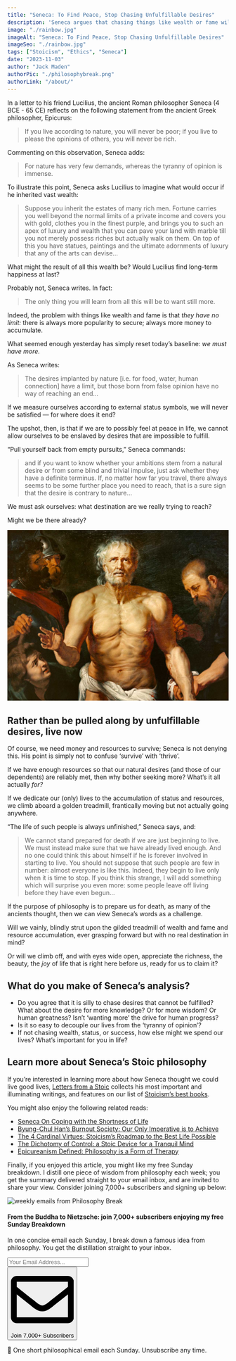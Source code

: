 ```yaml
---
title: "Seneca: To Find Peace, Stop Chasing Unfulfillable Desires"
description: 'Seneca argues that chasing things like wealth or fame will result in a life that feels perpetually unfinished: “if, no matter how far you travel, there always seems to be some further place you need to reach, that is a sure sign that the desire is contrary to nature...”'
image: "./rainbow.jpg"
imageAlt: "Seneca: To Find Peace, Stop Chasing Unfulfillable Desires"
imageSeo: "./rainbow.jpg"
tags: ["Stoicism", "Ethics", "Seneca"]
date: "2023-11-03"
author: "Jack Maden"
authorPic: "./philosophybreak.png"
authorLink: "/about/"
---
```


<span class="big-letter">I</span>n a letter to his friend Lucilius, the ancient Roman philosopher Seneca (4 BCE - 65 CE) reflects on the following statement from the ancient Greek philosopher, Epicurus: 

>If you live according to nature, you will never be poor; if you live to please the opinions of others, you will never be rich.

Commenting on this observation, Seneca adds: 

>For nature has very few demands, whereas the tyranny of opinion is immense.

To illustrate this point, Seneca asks Lucilius to imagine what would occur if he inherited vast wealth:

>Suppose you inherit the estates of many rich men. Fortune carries you well beyond the normal limits of a private income and covers you with gold, clothes you in the finest purple, and brings you to such an apex of luxury and wealth that you can pave your land with marble till you not merely possess riches but actually walk on them. On top of this you have statues, paintings and the ultimate adornments of luxury that any of the arts can devise…

What might the result of all this wealth be? Would Lucilius find long-term happiness at last?

Probably not, Seneca writes. In fact:

>The only thing you will learn from all this will be to want still more.

Indeed, the problem with things like wealth and fame is that _they have no limit:_ there is always more popularity to secure; always more money to accumulate.

What seemed enough yesterday has simply reset today’s baseline: _we must have more._

As Seneca writes:

>The desires implanted by nature [i.e. for food, water, human connection] have a limit, but those born from false opinion have no way of reaching an end…

If we measure ourselves according to external status symbols, we will never be satisfied ― for where does it end? 

The upshot, then, is that if we are to possibly feel at peace in life, we cannot allow ourselves to be enslaved by desires that are impossible to fulfill.

“Pull yourself back from empty pursuits,” Seneca commands: 

>and if you want to know whether your ambitions stem from a natural desire or from some blind and trivial impulse, just ask whether they have a definite terminus. If, no matter how far you travel, there always seems to be some further place you need to reach, that is a sure sign that the desire is contrary to nature…

We must ask ourselves: what destination are we really trying to reach?

Might we be there already?

![Seneca](./seneca-painting.jpg "Born in 4 BCE, Seneca was a Roman Stoic philosopher who tutored emperor Nero. Seneca's influence over Nero declined with time, and in 65 CE Seneca was forced to take his own life for alleged complicity to assassinate Nero — an accusation of which he was likely to have been innocent. His stoic and calm suicide has become the subject of numerous paintings, including the one above by Peter Paul Rubens, c.1614.")

## Rather than be pulled along by unfulfillable desires, live now

<span class="big-letter">O</span>f course, we need money and resources to survive; Seneca is not denying this. His point is simply not to confuse ‘survive’ with ‘thrive’. 

If we have enough resources so that our natural desires (and those of our dependents) are reliably met, then why bother seeking more? What’s it all actually _for?_ 

If we dedicate our (only) lives to the accumulation of status and resources, we climb aboard a golden treadmill, frantically moving but not actually going anywhere. 

“The life of such people is always unfinished,” Seneca says, and:

>We cannot stand prepared for death if we are just beginning to live. We must instead make sure that we have already lived enough. And no one could think this about himself if he is forever involved in starting to live. You should not suppose that such people are few in number: almost everyone is like this. Indeed, they begin to live only when it is time to stop. If you think this strange, I will add something which will surprise you even more: some people leave off living before they have even begun…

If the purpose of philosophy is to prepare us for death, as many of the ancients thought, then we can view Seneca’s words as a challenge. 

Will we vainly, blindly strut upon the gilded treadmill of wealth and fame and resource accumulation, ever grasping forward but with no real destination in mind? 

Or will we climb off, and with eyes wide open, appreciate the richness, the beauty, the _joy_ of life that is right here before us, ready for us to claim it?

## What do you make of Seneca’s analysis?

- Do you agree that it is silly to chase desires that cannot be fulfilled? What about the desire for more knowledge? Or for more wisdom? Or human greatness? Isn’t ‘wanting more’ the drive for human progress? 
- Is it so easy to decouple our lives from the ‘tyranny of opinion’?
- If not chasing wealth, status, or success, how else might we spend our lives? What’s important for you in life?

## Learn more about Seneca’s Stoic philosophy

<span class="big-letter">I</span>f you’re interested in learning more about how Seneca thought we could live good lives, <a target="_blank" rel="noopener noreferrer sponsored" href="http://www.amazon.com/gp/product/0140442103/ref=as_li_tl?ie=UTF8&tag=philosophybre-20&camp=1789&creative=9325&linkCode=as2&creativeASIN=0140442103&linkId=53524be7bd4e91403113c3e5494786ac">Letters from a Stoic</a> collects his most important and illuminating writings, and features on our list of [Stoicism’s best books](/reading-lists/stoicism/). 

You might also enjoy the following related reads:

- [Seneca On Coping with the Shortness of Life](/articles/seneca-on-coping-with-the-shortness-of-life/)
- [Byung-Chul Han’s Burnout Society: Our Only Imperative is to Achieve](/articles/byung-chul-han-burnout-society-our-only-imperative-is-to-achieve/)
- [The 4 Cardinal Virtues: Stoicism’s Roadmap to the Best Life Possible](/articles/four-cardinal-virtues-stoicism-roadmap-to-the-best-life-possible/)
- [The Dichotomy of Control: a Stoic Device for a Tranquil Mind](/articles/dichotomy-of-control-a-stoic-device-for-a-tranquil-mind/)
- [Epicureanism Defined: Philosophy is a Form of Therapy](/articles/epicureanism-defined-philosophy-is-a-form-of-therapy/)


Finally, if you enjoyed this article, you might like my free Sunday breakdown. I distill one piece of wisdom from philosophy each week; you get the summary delivered straight to your email inbox, and are invited to share your view. Consider joining 7,000+ subscribers and signing up below:

<!--big subscribe-->
<div class="course-promo darkradial-background subscribe text-center">
    <img src="/static/6313d50bc32799a6c869239128784c7b/e7f7a/weekly-break.webp" alt="weekly emails from Philosophy Break">
    <h4>From the Buddha to Nietzsche: join 7,000+ subscribers enjoying my free Sunday Breakdown</h4>
    <p class="small-grey-font no-mar-bottom">In one concise email each Sunday, I break down a famous idea from philosophy. You get the distillation straight to your inbox.</p>
    <div class="small-pad-top">
        <form action="https://app.convertkit.com/forms/5812400/subscriptions" method="post" data-sv-form="5812400" data-uid="be0e52d3c0" data-format="inline" data-version="6" data-options="{&quot;settings&quot;:{&quot;after_subscribe&quot;:{&quot;action&quot;:&quot;message&quot;,&quot;success_message&quot;:&quot;Thank you, philosopher! Your welcome email will land in your inbox shortly.&quot;,&quot;redirect_url&quot;:&quot;https://philosophybreak.com/thank-you/&quot;},&quot;analytics&quot;:{&quot;google&quot;:null,&quot;fathom&quot;:null,&quot;facebook&quot;:null,&quot;segment&quot;:null,&quot;pinterest&quot;:null,&quot;sparkloop&quot;:null,&quot;googletagmanager&quot;:null},&quot;modal&quot;:{&quot;trigger&quot;:&quot;timer&quot;,&quot;scroll_percentage&quot;:null,&quot;timer&quot;:5,&quot;devices&quot;:&quot;all&quot;,&quot;show_once_every&quot;:15},&quot;powered_by&quot;:{&quot;show&quot;:false,&quot;url&quot;:&quot;https://convertkit.com/features/forms?utm_campaign=poweredby&amp;utm_content=form&amp;utm_medium=referral&amp;utm_source=dynamic&quot;},&quot;recaptcha&quot;:{&quot;enabled&quot;:false},&quot;return_visitor&quot;:{&quot;action&quot;:&quot;show&quot;,&quot;custom_content&quot;:&quot;&quot;},&quot;slide_in&quot;:{&quot;display_in&quot;:&quot;bottom_right&quot;,&quot;trigger&quot;:&quot;timer&quot;,&quot;scroll_percentage&quot;:null,&quot;timer&quot;:5,&quot;devices&quot;:&quot;all&quot;,&quot;show_once_every&quot;:15},&quot;sticky_bar&quot;:{&quot;display_in&quot;:&quot;top&quot;,&quot;trigger&quot;:&quot;timer&quot;,&quot;scroll_percentage&quot;:null,&quot;timer&quot;:5,&quot;devices&quot;:&quot;all&quot;,&quot;show_once_every&quot;:15}},&quot;version&quot;:&quot;6&quot;}" min-width="400 500 600 700 800">
        <div data-style="clean"><ul data-element="errors" data-group="alert"></ul><div data-element="fields" data-stacked="false">
            <div>
                <input name="email_address" aria-label="Your Email Address..." placeholder="Your Email Address..." required type="email" />
            </div>
            <button class="button primary" type="submit" data-element="submit"><div><div></div><div></div><div></div></div><span><svg xmlns="http://www.w3.org/2000/svg" viewBox="0 0 512 512"><path d="M464 64H48C21.49 64 0 85.49 0 112v288c0 26.51 21.49 48 48 48h416c26.51 0 48-21.49 48-48V112c0-26.51-21.49-48-48-48zm0 48v40.805c-22.422 18.259-58.168 46.651-134.587 106.49-16.841 13.247-50.201 45.072-73.413 44.701-23.208.375-56.579-31.459-73.413-44.701C106.18 199.465 70.425 171.067 48 152.805V112h416zM48 400V214.398c22.914 18.251 55.409 43.862 104.938 82.646 21.857 17.205 60.134 55.186 103.062 54.955 42.717.231 80.509-37.199 103.053-54.947 49.528-38.783 82.032-64.401 104.947-82.653V400H48z"/></svg>Join 7,000+ Subscribers</span></button>
            </div>
            </div>
        </form>
        <p class="tiny-mar-top no-mar-bottom review-font">💭 One short philosophical email each Sunday. Unsubscribe any time.</p>
    </div>
</div>